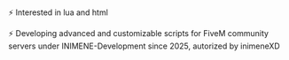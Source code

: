 ⚡️ Interested in lua and html

⚡️ Developing advanced and customizable scripts for FiveM community servers under INIMENE-Development since 2025, autorized by inimeneXD

